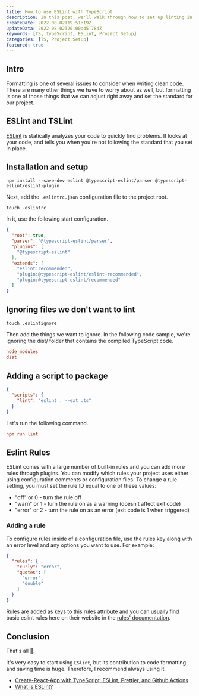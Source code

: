 ```yaml
---
title: How to use ESLint with TypeScript
description: In this post, we'll walk through how to set up linting in your TS project.
createDate: 2022-08-02T19:51:19Z
updateData: 2022-08-02T20:00:45.784Z
keywords: [TS, TypeScript, ESLint, Project Setup]
categories: [TS, Project Setup]
featured: true
---
```


## Intro

Formatting is one of several issues to consider when writing clean code. There are many other things we have to worry
about as well, but formatting is one of those things that we can adjust right away and set the standard for our project.

## ESLint and TSLint

[ESLint](https://eslint.org/) is statically analyzes your code to quickly find problems. It looks at your code, and
tells you when you're not following the standard that you set in place.

## Installation and setup

```shell
npm install --save-dev eslint @typescript-eslint/parser @typescript-eslint/eslint-plugin
```

Next, add the `.eslintrc.json` configuration file to the project root.

```shell
touch .eslintrc
```

In it, use the following start configuration.

```json
{
  "root": true,
  "parser": "@typescript-eslint/parser",
  "plugins": [
    "@typescript-eslint"
  ],
  "extends": [
    "eslint:recommended",
    "plugin:@typescript-eslint/eslint-recommended",
    "plugin:@typescript-eslint/recommended"
  ]
}
```

## Ignoring files we don't want to lint

```shell
touch .eslintignore
```

Then add the things we want to ignore. In the following code sample, we're ignoring the dist/ folder that contains the
compiled TypeScript code.

```ini
node_modules
dist
```

## Adding a script to package

```json
{
  "scripts": {
    "lint": "eslint . --ext .ts"
  }
}
```

Let's run the following command.

```ini
npm run lint
```

## Eslint Rules

ESLint comes with a large number of built-in rules and you can add more rules through plugins. You can modify which
rules your project uses either using configuration comments or configuration files. To change a rule setting, you must
set the rule ID equal to one of these values:

- "off" or 0 - turn the rule off
- "warn" or 1 - turn the rule on as a warning (doesn’t affect exit code)
- "error" or 2 - turn the rule on as an error (exit code is 1 when triggered)

### Adding a rule

To configure rules inside of a configuration file, use the rules key along with an error level and any options you want
to use. For example:

```json
{
  "rules": {
    "curly": "error",
    "quotes": [
      "error",
      "double"
    ]
  }
}
```

Rules are added as keys to this rules attribute and you can usually find basic eslint rules here on their website in the
[rules' documentation](https://eslint.org/docs/latest/user-guide/configuring/rules).

## Conclusion

That's all 🎉.

It's very easy to start using `ESlint`, but its contribution to code formatting and saving time is
huge. Therefore, I recommend always using it.

- [Create-React-App with TypeScript, ESLint, Prettier, and Github Actions](https://medium.com/@brygrill/create-react-app-with-typescript-eslint-prettier-and-github-actions-f3ce6a571c97)
- [What is ESLint?](https://hackernoon.com/what-is-eslint-how-do-i-set-it-up-on-atom-70f270f57296)
